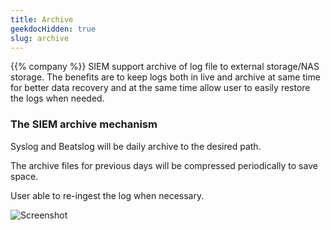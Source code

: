 ```yaml
---
title: Archive
geekdocHidden: true
slug: archive
---
```


{{% company %}} SIEM support archive of log file to external storage/NAS storage. The benefits are to keep logs both in live and archive at same time for better data recovery and at the same time allow user to easily restore the logs when needed.


### The SIEM archive mechanism
Syslog and Beatslog will be daily archive to the desired path.

The archive files for previous days will be compressed periodically to save space.

User able to re-ingest the log when necessary.

![Screenshot](/cloud_vista/loganalytics/images/archive.png)
